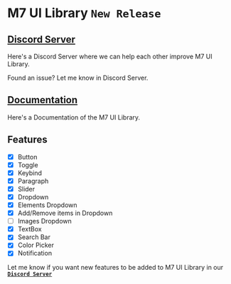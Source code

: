 # M7 UI Library `New Release`

## [Discord Server](https://discord.gg/PUWk3xwsjk)

Here's a Discord Server where we can help each other improve M7 UI Library.

Found an issue? Let me know in Discord Server.

## **[Documentation](https://github.com/M7ilan/M7-UI-Library/blob/main/Documentation.md)**
Here's a Documentation of the M7 UI Library.

## Features
- [x] Button
- [x] Toggle
- [x] Keybind
- [x] Paragraph
- [x] Slider
- [x] Dropdown
- [x] Elements Dropdown
- [x] Add/Remove items in Dropdown
- [ ] Images Dropdown
- [x] TextBox
- [x] Search Bar
- [x] Color Picker
- [x] Notification

Let me know if you want new features to be added to M7 UI Library in our **[`Discord Server`](https://discord.gg/PUWk3xwsjk)**
